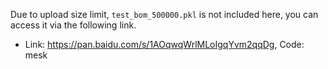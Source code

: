Due to upload size limit, ``test_bom_500000.pkl`` is not included here, you can access it via the following link.
* Link: https://pan.baidu.com/s/1AOqwqWrlMLoIgqYvm2qqDg, Code: mesk
